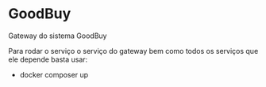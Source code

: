 # GoodBuy

Gateway do sistema GoodBuy

Para rodar o serviço o serviço do gateway bem como todos os serviços que ele depende basta usar:
 - docker composer up